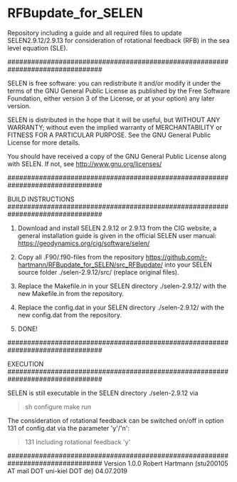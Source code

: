 # RFBupdate_for_SELEN
Repository including a guide and all required files to update SELEN2.9.12/2.9.13
for consideration of rotational feedback (RFB) in the sea level equation (SLE).

################################################################################

SELEN is free software: you can redistribute it and/or modify it under the terms 
of the GNU General Public License as published by the Free Software Foundation, 
either version 3 of the License, or at your option) any later version. 

SELEN is distributed in the hope that it will be useful, but WITHOUT ANY 
WARRANTY; without even the implied warranty of MERCHANTABILITY or FITNESS FOR A 
PARTICULAR PURPOSE. See the GNU General Public License for more details. 

You should have received a copy of the GNU General Public License along with 
SELEN. If not, see <http://www.gnu.org/licenses/>

################################################################################

BUILD INSTRUCTIONS
################################################################################

1. Download and install SELEN 2.9.12 or 2.9.13 from the CIG website, a general 
   installation guide is given in the official SELEN user manual:
   https://geodynamics.org/cig/software/selen/
   
2. Copy all .F90/.f90-files from the repository 
   https://github.com/r-hartmann/RFBupdate_for_SELEN/src_RFBupdate/ into your 
   SELEN source folder ./selen-2.9.12/src/ (replace original files).

3. Replace the Makefile.in in your SELEN directory ./selen-2.9.12/ with the new
   Makefile.in from the repository.
   
4. Replace the config.dat in your SELEN directory ./selen-2.9.12/ with the new 
   config.dat from the repository.

5. DONE!

################################################################################

EXECUTION
################################################################################

SELEN is still executable in the SELEN directory ./selen-2.9.12 via 
> sh configure
> make run

The consideration of rotational feedback can be switched on/off in option 131 of
config.dat via the parameter 'y'/'n':
>131    Including rotational feedback   'y'

################################################################################
Version 1.0.0
Robert Hartmann (stu200105 AT mail DOT uni-kiel DOT de)
04.07.2019

